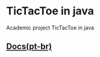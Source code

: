 # TicTacToe in java
Academic project TicTacToe in java

## [Docs(pt-br)](https://github.com/iagonuvem/tictactoe-java/docs/ptBr.md)
